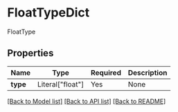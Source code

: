 # FloatTypeDict

FloatType

## Properties
| Name | Type | Required | Description |
| ------------ | ------------- | ------------- | ------------- |
**type** | Literal["float"] | Yes | None |


[[Back to Model list]](../../../../README.md#models-v2-link) [[Back to API list]](../../../../README.md#apis-v2-link) [[Back to README]](../../../../README.md)
